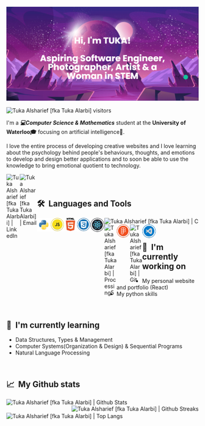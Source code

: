 [![Tuka Alsharief [fka Tuka Alarbi]](banner.png)](github.com/alartuka)

<!-- <p align="center"></p> -->
<!-- <h1 align="center">Hi there, I'm <a href="https://github.com/alartuka" target="_blank" rel="noreferrer">Tuka</a> 👋</h1> -->
<!-- <h3 align="center">I'm a Student, Developer 💻, Photographer 📸, Designer 🎨, and Woman in STEM!</h3>  -->

<!-- [![Github](https://img.shields.io/github/followers/alartuka?label=Follow&style=social)](https://github.com/alartuka) -->
![Tuka Alsharief [fka Tuka Alarbi] visitors](https://visitor-badge.laobi.icu/badge?page_id=alartuka)

I'm a ***💻Computer Science & Mathematics*** student at the **University of Waterloo🎓** focusing on artificial intelligence🤖.

I love the entire process of developing creative websites and I love learning about the psychology behind people's behaviours, thoughts, and emotions to develop and design better applications and to soon be able to use the knowledge to bring emotional quotient to technology. 

<a alt="Tuka Alsharief [fka Tuka Alarbi] | LinkedIn" href="https://www.linkedin.com/in/tukaalarbi/">
         <img align="left" alt="Tuka Alsharief [fka Tuka Alarbi] | LinkedIn" width="35px" src="https://raw.githubusercontent.com/peterthehan/peterthehan/master/assets/linkedin.svg" /></a>&nbsp;
<!-- <a alt="Tuka A | Instagram" href="https://instagram.com/alar_tuka2">
         <img align="left" src="https://raw.githubusercontent.com/yushi1007/yushi1007/main/images/instagram.svg" alt="Tuka Alarbi | Instagram" width="21px"/></a>&nbsp; --> 

<a alt="Tuka Alsharief [fka Tuka Alarbi] | Email" href="mailto:talarbi@uwaterloo.ca?subject=Reaching out from Github">
         <img align="left" alt="Tuka Alsharief [fka Tuka Alarbi] | Email" width="45px" src="https://img.icons8.com/?size=512&id=OumT4lIcOllS&format=png" />
</a>
<br />
<br />

## 🛠️ &nbsp;Languages and Tools

<img align="left" alt="Tuka Alsharief [fka Tuka Alarbi] | Python" width="36px" src="https://raw.githubusercontent.com/github/explore/80688e429a7d4ef2fca1e82350fe8e3517d3494d/topics/python/python.png" />
<img align="left" alt="Tuka Alsharief [fka Tuka Alarbi] | Javascript Icon" width="35px" src="https://github.com/Pedro-Murilo/icons-for-readme/blob/main/.github/js-icon.svg" />
<img align="left" alt="Tuka Alsharief [fka Tuka Alarbi] | HTML5" width="34px" src="https://raw.githubusercontent.com/github/explore/80688e429a7d4ef2fca1e82350fe8e3517d3494d/topics/html/html.png" />
<img align="left" alt="Tuka Alsharief [fka Tuka Alarbi] | CSS3" width="35px" src="https://github.com/Pedro-Murilo/icons-for-readme/blob/main/.github/css-icon.svg" />
<img align="" alt="Tuka Alsharief [fka Tuka Alarbi] | C" width="32px" src="https://cdn.jsdelivr.net/gh/devicons/devicon/icons/c/c-original.svg" />
<img align="left" alt="Tuka Alsharief [fka Tuka Alarbi] | ReactJS" width="37px" src="https://github.com/Pedro-Murilo/icons-for-readme/blob/main/.github/react-icon.svg" />
<img align="left" alt="Tuka Alsharief [fka Tuka Alarbi] | Processing5" width="32px" src="https://cdn.jsdelivr.net/gh/devicons/devicon/icons/processing/processing-original.svg" />	
<img align="left" alt="Tuka Alsharief [fka Tuka Alarbi] | Figma" width="35px" src="https://github.com/Pedro-Murilo/icons-for-readme/blob/main/.github/figma-icon.svg" />
<img align="left" alt="Tuka Alsharief [fka Tuka Alarbi] | Git" width="32px" src="https://www.vectorlogo.zone/logos/git-scm/git-scm-icon.svg" />
<img align="left" alt="Tuka Alsharief [fka Tuka Alarbi] | VSCode" width="36px" src="https://github.com/Pedro-Murilo/icons-for-readme/blob/main/.github/vscode-icon.svg" />
<br />
<br />

## 🔭&nbsp; I'm currently working on

- My personal website and portfolio (React)
- My python skills
<br />

## 🌱 &nbsp;I'm currently learning

- Data Structures, Types & Management
- Computer Systems(Organization & Design) & Sequential Programs
- Natural Language Processing 
<br />

## 📈 &nbsp;My Github stats
<img alt="Tuka Alsharief [fka Tuka Alarbi] | Github Stats" align="left" src="https://github-readme-stats.vercel.app/api?username=alartuka&show_icons=true&theme=algolia&hide_border=true" />
<img alt="Tuka Alsharief [fka Tuka Alarbi] | Github Streaks" align="right" src="https://github-readme-streak-stats.herokuapp.com/?user=alartuka&theme=algolia&hide_border=true"/>
<img alt="Tuka Alsharief [fka Tuka Alarbi] | Top Langs" align="center" src="https://github-readme-stats.vercel.app/api/top-langs/?username=alartuka&theme=algolia&hide_border=true" />
<br />


<!-- ============================================================================================= -->
<!--
**alartuka/alartuka** is a ✨ _special_ ✨ repository because its `README.md` (this file) appears on your GitHub profile.

Here are some ideas to get you started:

- 🔭 I’m currently working on ...
- 🌱 I’m currently learning ...
- 👯 I’m looking to collaborate on ...
- 🤔 I’m looking for help with ...
- 💬 Ask me about ...
- 📫 How to reach me: ...
- 😄 Pronouns: ...
- ⚡ Fun fact: ...
-->
